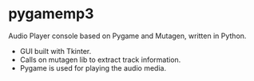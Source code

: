 pygamemp3
=========

Audio Player console based on Pygame and Mutagen, written in Python.

* GUI built with Tkinter. 
* Calls on mutagen lib to extract track information.
* Pygame is used for playing the audio media. 
